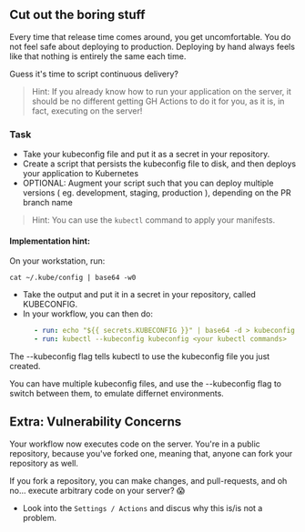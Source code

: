## Cut out the boring stuff

Every time that release time comes around, you get uncomfortable.
You do not feel safe about deploying to production.
Deploying by hand always feels like that nothing is entirely the same each time.

Guess it's time to script continuous delivery?

> Hint: If you already know how to run your application on the server,
> it should be no different getting GH Actions to do it for you,
> as it is, in fact, executing on the server!

### Task

- Take your kubeconfig file and put it as a secret in your repository.
- Create a script that persists the kubeconfig file to disk,
    and then deploys your application to Kubernetes
- OPTIONAL: Augment your script such that you can deploy multiple versions
    ( eg. development, staging, production ), depending on the PR branch name

> Hint: You can use the `kubectl` command to apply your manifests.

#### Implementation hint:

On your workstation, run:

```Shell
cat ~/.kube/config | base64 -w0
```

- Take the output and put it in a secret in your repository, called KUBECONFIG.
- In your workflow, you can then do:

```Yaml
      - run: echo "${{ secrets.KUBECONFIG }}" | base64 -d > kubeconfig
      - run: kubectl --kubeconfig kubeconfig <your kubectl commands>
```

The --kubeconfig flag tells kubectl to use the kubeconfig file you just created.

You can have multiple kubeconfig files, and use the --kubeconfig flag to switch between them, to emulate differnet environments.

## Extra: Vulnerability Concerns

Your workflow now executes code on the server.
You're in a public repository, because you've forked one,
meaning that, anyone can fork your repository as well.

If you fork a repository, you can make changes, and pull-requests,
and oh no... execute arbitrary code on your server? 😱

- Look into the `Settings / Actions` and discus why this is/is not a problem.
